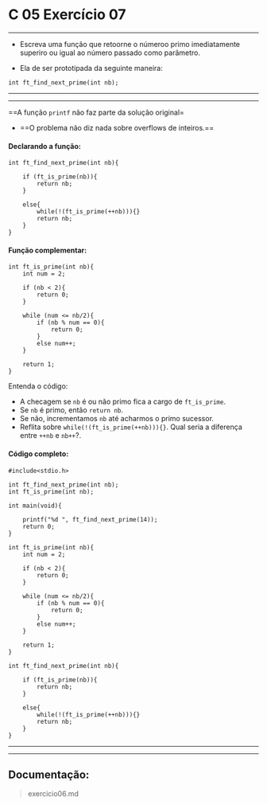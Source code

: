 # C 05 Exercício 07

---

- Escreva uma função que retoorne o númeroo primo imediatamente superiro ou igual ao número passado como parâmetro.

- Ela de ser prototipada da seguinte maneira:
```
int ft_find_next_prime(int nb);
```

---
---

==A função `printf` não faz parte da solução original=
- ==O problema não diz nada sobre overflows de inteiros.==

#### Declarando a função:
    int ft_find_next_prime(int nb){

        if (ft_is_prime(nb)){
            return nb;
        }
        
        else{
            while(!(ft_is_prime(++nb))){}
            return nb;
        }
    }

#### Função complementar:
    int ft_is_prime(int nb){
        int num = 2;

        if (nb < 2){
            return 0;
        }

        while (num <= nb/2){
            if (nb % num == 0){
                return 0;
            }
            else num++;
        }

        return 1;
    }

Entenda o código:
- A checagem se `nb` é ou não primo fica a cargo de `ft_is_prime`.
- Se `nb` é primo, então `return nb`.
- Se não, incrementamos `nb` até acharmos o primo sucessor.
- Reflita sobre `while(!(ft_is_prime(++nb))){}`. Qual seria a diferença entre `++nb` e `nb++`?.

#### Código completo:
    #include<stdio.h>

    int ft_find_next_prime(int nb);
    int ft_is_prime(int nb);

    int main(void){
        
        printf("%d ", ft_find_next_prime(14));
        return 0;
    }

    int ft_is_prime(int nb){
        int num = 2;

        if (nb < 2){
            return 0;
        }

        while (num <= nb/2){
            if (nb % num == 0){
                return 0;
            }
            else num++;
        }

        return 1;
    }

    int ft_find_next_prime(int nb){

        if (ft_is_prime(nb)){
            return nb;
        }
        
        else{
            while(!(ft_is_prime(++nb))){}
            return nb;
        }
    }

---
---

## Documentação:

> exercicio06.md 